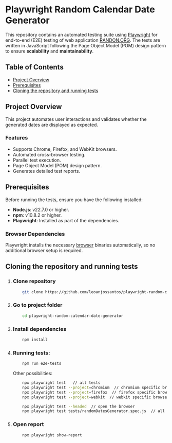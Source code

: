 # Playwright Random Calendar Date Generator

This repository contains an automated testing suite using [Playwright](https://playwright.dev/) for end-to-end (E2E) testing of web application [RANDON.ORG](https://www.random.org/calendar-dates). The tests are written in JavaScript following the Page Object Model (POM) design pattern to ensure **scalability** and **maintainability**.

## Table of Contents

- [Project Overview](#project-overview)
- [Prerequisites](#prerequisites)
- [Cloning the repository and running tests](#cloning-the-repository-and-running-tests)

## Project Overview

This project automates user interactions and validates whether the generated dates are displayed as expected.

### Features
- Supports Chrome, Firefox, and WebKit browsers.
- Automated cross-browser testing.
- Parallel test execution.
- Page Object Model (POM) design pattern.
- Generates detailed test reports.

## Prerequisites

Before running the tests, ensure you have the following installed:

- **Node.js**: v22.7.0 or higher.
- **npm**: v10.8.2 or higher.
- **Playwright**: Installed as part of the dependencies.

### Browser Dependencies

Playwright installs the necessary [browser](https://playwright.dev/docs/browsers#configure-browsers) binaries automatically, so no additional browser setup is required.

## Cloning the repository and running tests

1. ### Clone repository
    ```bash
        git clone https://github.com/leoanjossantos/playwright-random-calendar-date-generator.git

2. ### Go to project folder
    ```bash
        cd playwright-random-calendar-date-generator
3. ### Install dependencies
    ```bash
        npm install
4.  ### Running tests:
    ```bash
        npm run e2e-tests
    ```
    Other possibilities:
    ```bash
        npx playwright test   // all tests
        npx playwright test --project=chromium  // chromium specific browser
        npx playwright test --project=firefox  // firefox specific browser
        npx playwright test --project=webkit  // webkit specific browser

        npx playwright test --headed  // open the browser
        npx playwright test tests/randomDatesGenerator.spec.js  // all tests in this file
5. ### Open report
    ```bash
        npx playwright show-report